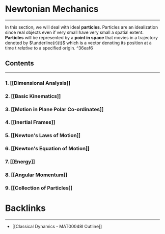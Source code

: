 # Newtonian Mechanics
---
In this section, we will deal with ideal **particles**. Particles are an idealization since real objects even if  very small have very small a spatial extent. **Particles** will be represented by a **point in space** that movies in a trajectory denoted by $\underline{r}(t)$ which is a vector denoting its position at a time t *relative* to a specified origin.  ^36eaf6
## Contents
---

### 1. [[Dimensional Analysis]]

### 2. [[Basic Kinematics]]
### 3. [[Motion in Plane Polar Co-ordinates]]

### 4. [[Inertial Frames]]

### 5. [[Newton's Laws of Motion]]
### 6. [[Newton's Equation of Motion]] 

### 7. [[Energy]]

### 8. [[Angular Momentum]]

### 9. [[Collection of Particles]]

# Backlinks
---
- [[Classical Dynamics - MAT00048I Outline]]